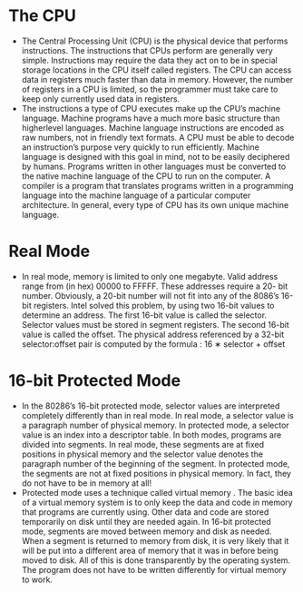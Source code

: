 # The CPU
- The Central Processing Unit (CPU) is the physical device that performs
instructions. The instructions that CPUs perform are generally very simple.
Instructions may require the data they act on to be in special storage locations in the CPU itself called registers. The CPU can access data in registers
much faster than data in memory. However, the number of registers in a
CPU is limited, so the programmer must take care to keep only currently
used data in registers. 
- The instructions a type of CPU executes make up the CPU’s machine
language. Machine programs have a much more basic structure than higherlevel languages. Machine language instructions are encoded as raw numbers,
not in friendly text formats. A CPU must be able to decode an instruction’s
purpose very quickly to run efficiently. Machine language is designed with
this goal in mind, not to be easily deciphered by humans. Programs written
in other languages must be converted to the native machine language of
the CPU to run on the computer. A compiler is a program that translates
programs written in a programming language into the machine language of
a particular computer architecture. In general, every type of CPU has its
own unique machine language.

# Real Mode
- In real mode, memory is limited to only one megabyte. Valid address range from (in hex) 00000 to FFFFF. These addresses require a 20-
bit number. Obviously, a 20-bit number will not fit into any of the 8086’s
16-bit registers. Intel solved this problem, by using two 16-bit values to
determine an address. The first 16-bit value is called the selector. Selector
values must be stored in segment registers. The second 16-bit value is called
the offset. The physical address referenced by a 32-bit selector:offset pair is
computed by the formula : 16 ∗ selector + offset

# 16-bit Protected Mode
- In the 80286’s 16-bit protected mode, selector values are interpreted
completely differently than in real mode. In real mode, a selector value
is a paragraph number of physical memory. In protected mode, a selector
value is an index into a descriptor table. In both modes, programs are
divided into segments. In real mode, these segments are at fixed positions
in physical memory and the selector value denotes the paragraph number
of the beginning of the segment. In protected mode, the segments are not
at fixed positions in physical memory. In fact, they do not have to be in
memory at all!
- Protected mode uses a technique called virtual memory . The basic idea
of a virtual memory system is to only keep the data and code in memory that
programs are currently using. Other data and code are stored temporarily
on disk until they are needed again. In 16-bit protected mode, segments are
moved between memory and disk as needed. When a segment is returned
to memory from disk, it is very likely that it will be put into a different area
of memory that it was in before being moved to disk. All of this is done
transparently by the operating system. The program does not have to be
written differently for virtual memory to work.
